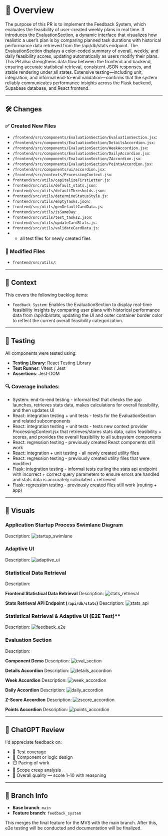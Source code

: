 # 🧾 Overview
The purpose of this PR is to implement the Feedback System, which evaluates the feasibility of user-created weekly plans in real time. It introduces the EvaluationSection, a dynamic interface that visualizes how realistic a user’s plan is by comparing planned task durations with historical performance data retrieved from the /api/db/stats endpoint. The EvaluationSection displays a color-coded summary of overall, weekly, and daily feasibility scores, updating automatically as users modify their plans. This PR also strengthens data flow between the frontend and backend, ensuring accurate statistical retrieval, consistent JSON responses, and stable rendering under all states. Extensive testing—including unit, integration, and informal end-to-end validation—confirms that the system reliably communicates performance insights across the Flask backend, Supabase database, and React frontend.

---

## 🛠️ Changes

### ✅ Created New Files
- `/frontend/src/components/EvaluationSection/EvaluationSection.jsx`: 
- `/frontend/src/components/EvaluationSection/DetailsAccordion.jsx`: 
- `/frontend/src/components/EvaluationSection/WeekAccordion.jsx`: 
- `/frontend/src/components/EvaluationSection/DailyAccordion.jsx`: 
- `/frontend/src/components/EvaluationSection/ZAccordion.jsx`: 
- `/frontend/src/components/EvaluationSection/PointsAccordion.jsx`: 
- `/frontend/src/components/ui/accordion.jsx`:
- `/frontend/src/contexts/ProcessingContext.jsx`:
- `frontend/src/utils/capitalizeFirstLetter.js`:
- `frontend/src/utils/default_stats.json`:
- `frontend/src/utils/defaultThresholds.json`:
- `frontend/src/utils/determineStatusStyle.js`:
- `frontend/src/utils/emptyTasks.json`:
- `frontend/src/utils/genDefaultCardData.js`:
- `frontend/src/utils/isSameDay`:
- `frontend/src/utils/test_tasks2.json`:
- `frontend/src/utils/updateCardStats.js`:
- `frontend/src/utils/validateCardData.js`:
- + all test files for newly created files

### 🔧 Modified Files
- `frontend/src/utils/`:

---

## 🔗 Context
This covers the following backlog items:
- `Feedback System`: Enables the EvaluationSection to display real-time feasibility insights by comparing user plans with historical performance data from /api/db/stats, updating the UI and outer container border color to reflect the current overall feasibility categorization.

---

## 🧪 Testing

All components were tested using:

- **Testing Library**: React Testing Library
- **Test Runner**: Vitest / Jest
- **Assertions**: Jest-DOM

### 🔍 Coverage includes:

- System: end-to-end testing - informal test that checks the app launches, retrieves stats data, makes calculations for overall feasibility, and then updates UI
- React: integration testing + unit tests - tests for the EvaluationSection and related subcomponents
- React: integration testing + unit tests - tests new context provider ProcessingContext.jsx that retrieves/stores stats data, calcs feasibility + scores, and provides the overall feasibility to all subsystem components
- React: regression testing - previously created React components still work
- React: integration + unit testing - all newly created utility files
- React: regression testing - previously created utility files that were modified
- Flask: integration testing - informal tests curling the stats api endpoint with incorrect + correct query parameters to ensure errors are handled and stats data is accurately calculated + retrieved
- Flask: regression testing - previously created files still work (routing + app)

---

## 🎥 Visuals
### Application Startup Process Swimlane Diagram
Description:
![startup_swimlane](https://github.com/user-attachments/assets/76e31c5a-2130-40e6-b420-51ccab094d43)

### Adaptive UI
Description: 
![adaptive_ui](https://github.com/user-attachments/assets/2d0b157f-87a6-458a-a59e-999568f774a4)

### Statistical Data Retrieval
Description:

**Frontend Statistical Data Retrieval**
Description: 
![stats_retrieval](https://github.com/user-attachments/assets/4a2bbb29-7792-4787-b8f3-12245d907431)

**Stats Retrieval API Endpoint (`/api/db/stats`)**
Description:
![stats_api](https://github.com/user-attachments/assets/d254eacf-e581-41a1-912b-4644b9f02704)

### Statistical Retrieval & Adaptive UI (E2E Test)**
Description: 
![feedback_e2e](https://github.com/user-attachments/assets/61b73ea9-c549-4bd8-9ab7-c0692e0f86c3)

### Evaluation Section
Description:

**Component Demo**
Description:
![eval_section](https://github.com/user-attachments/assets/404a6504-70dc-4329-b064-5753130a4813)

**Details Accordion**
Description:
![details_accordion](https://github.com/user-attachments/assets/316a88e3-24ad-47dc-8280-f7acd959adb9)

**Week Accordion**
Description:
![week_accordion](https://github.com/user-attachments/assets/c936a150-1afe-429b-8ac9-cce10de71faa)

**Daily Accordion**
Description:
![daily_accordion](https://github.com/user-attachments/assets/a3a8f04a-c338-4c5b-b716-21d30b698da2)

**Z-Score Accordion**
Description:
![zscore_accordion](https://github.com/user-attachments/assets/76f68329-d8a2-496e-89b7-0b491862487f)

**Points Accordion**
Description:
![points_accordion](https://github.com/user-attachments/assets/dbd9a8f6-58a8-409b-a9b4-de024d668ceb)

---

## 👀 ChatGPT Review
I'd appreciate feedback on:

- 🧪 Test coverage
- 🧱 Component or logic design
- ⏱️ Pacing of work
- 🚧 Scope creep analysis
- 🧠 Overall quality — score 1–10 with reasoning

---

## 📂 Branch Info
- **Base branch**: `main`
- **Feature branch**: `feedback_system`

This merges the final feature for the MVS with the main branch. After this, e2e testing will be conducted and documentation will be finalized. 